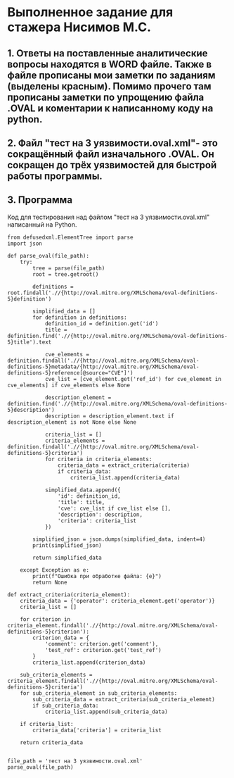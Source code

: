 # Выполненное задание для стажера Нисимов М.С.

## 1. Ответы на поставленные аналитические вопросы находятся в WORD файле. Также в файле прописаны мои заметки по заданиям (выделены красным). Помимо прочего там прописаны заметки по упрощению файла .OVAL и коментарии к написанному коду на python.

## 2. Файл "тест на 3 уязвимости.oval.xml"- это сокращённый файл изначального .OVAL. Он сокращен до трёх уязвимостей для быстрой работы программы.

## 3. Программа 

Код для тестирования над файлом "тест на 3 уязвимости.oval.xml" написанный на Python.

```
from defusedxml.ElementTree import parse
import json

def parse_oval(file_path):
    try:
        tree = parse(file_path)
        root = tree.getroot()

        definitions = root.findall('.//{http://oval.mitre.org/XMLSchema/oval-definitions-5}definition')

        simplified_data = []
        for definition in definitions:
            definition_id = definition.get('id')
            title = definition.find('.//{http://oval.mitre.org/XMLSchema/oval-definitions-5}title').text

            cve_elements = definition.findall('.//{http://oval.mitre.org/XMLSchema/oval-definitions-5}metadata/{http://oval.mitre.org/XMLSchema/oval-definitions-5}reference[@source="CVE"]')
            cve_list = [cve_element.get('ref_id') for cve_element in cve_elements] if cve_elements else None

            description_element = definition.find('.//{http://oval.mitre.org/XMLSchema/oval-definitions-5}description')
            description = description_element.text if description_element is not None else None

            criteria_list = []
            criteria_elements = definition.findall('.//{http://oval.mitre.org/XMLSchema/oval-definitions-5}criteria') 
            for criteria in criteria_elements:
                criteria_data = extract_criteria(criteria)
                if criteria_data:
                    criteria_list.append(criteria_data)

            simplified_data.append({
                'id': definition_id,
                'title': title,
                'cve': cve_list if cve_list else [],
                'description': description,
                'criteria': criteria_list
            })

        simplified_json = json.dumps(simplified_data, indent=4)
        print(simplified_json)

        return simplified_data

    except Exception as e:
        print(f"Ошибка при обработке файла: {e}")
        return None

def extract_criteria(criteria_element):
    criteria_data = {'operator': criteria_element.get('operator')}
    criteria_list = []

    for criterion in criteria_element.findall('.//{http://oval.mitre.org/XMLSchema/oval-definitions-5}criterion'):
        criterion_data = {
            'comment': criterion.get('comment'),
            'test_ref': criterion.get('test_ref')
        }
        criteria_list.append(criterion_data)

    sub_criteria_elements = criteria_element.findall('.//{http://oval.mitre.org/XMLSchema/oval-definitions-5}criteria')
    for sub_criteria_element in sub_criteria_elements:
        sub_criteria_data = extract_criteria(sub_criteria_element)
        if sub_criteria_data:
            criteria_list.append(sub_criteria_data)

    if criteria_list:
        criteria_data['criteria'] = criteria_list

    return criteria_data


file_path = 'тест на 3 уязвимости.oval.xml'
parse_oval(file_path)
```




